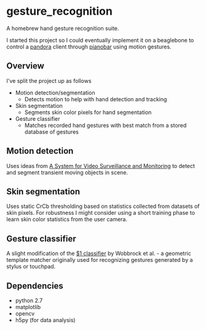 # gesture_recognition
A homebrew hand gesture recognition suite.

I started this project so I could eventually implement it on a beaglebone to
control a [pandora](http://www.pandora.com/) client through
[pianobar](http://6xq.net/projects/pianobar/) using motion gestures.


## Overview
I've split the project up as follows

* Motion detection/segmentation
  * Detects motion to help with hand detection and tracking
* Skin segmentation
  * Segments skin color pixels for hand segmentation
* Gesture classifier
  * Matches recorded hand gestures with best match from a stored database of
    gestures


## Motion detection
Uses ideas from [A System for Video Surveillance and
Monitoring](https://www.ri.cmu.edu/pub_files/pub2/collins_robert_2000_1/collins_robert_2000_1.pdf)
to detect and segment transient moving objects in scene.


## Skin segmentation
Uses static CrCb thresholding based on statistics collected from datasets of
skin pixels. For robustness I might consider using a short training phase to
learn skin color statistics from the user camera.


## Gesture classifier
A slight modification of the
[$1 classifier](http://depts.washington.edu/aimgroup/proj/dollar/) by Wobbrock
et al. - a geometric template matcher originally used for recognizing gestures
generated by a stylus or touchpad.


## Dependencies
* python 2.7
* matplotlib
* opencv
* h5py (for data analysis)
